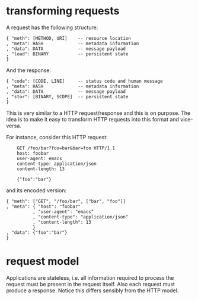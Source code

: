 # transforming requests

A request has the following structure:

```
{ "meth": [METHOD, URI]    -- resource location
, "meta": HASH             -- metadata information
, "data": DATA             -- message payload
, "load": BINARY           -- persistent state
}
```

And the response:

```
{ "code": [CODE, LINE]     -- status code and human message
, "meta": HASH             -- metadata information
, "data": DATA             -- message payload
, "stor": [BINARY, SCOPE]  -- persistent state
}
```

This is very similar to a HTTP request/response and this is on
purpose. The idea is to make it easy to transform HTTP requests into
this format and vice-versa.

For instance, consider this HTTP request:

```
    GET /foo/bar?foo=bar&bar=foo HTTP/1.1
    host: foobar
    user-agent: emacs
    content-type: application/json
    content-length: 13

    {"foo":"bar"}
```

and its encoded version:

```
{ "meth": ["GET", "/foo/bar", ["bar", "foo"]]
, "meta": { "host": "foobar"
          , "user-agent": "emacs"
          , "content-type": "application/json"
          , "content-length": 13
          }
, "data": {"foo":"bar"}
}
```

# request model

Applications are stateless, i.e. all information required to process
the request must be present in the request itself. Also each request
must produce a response. Notice this differs sensibly from the HTTP
model.

